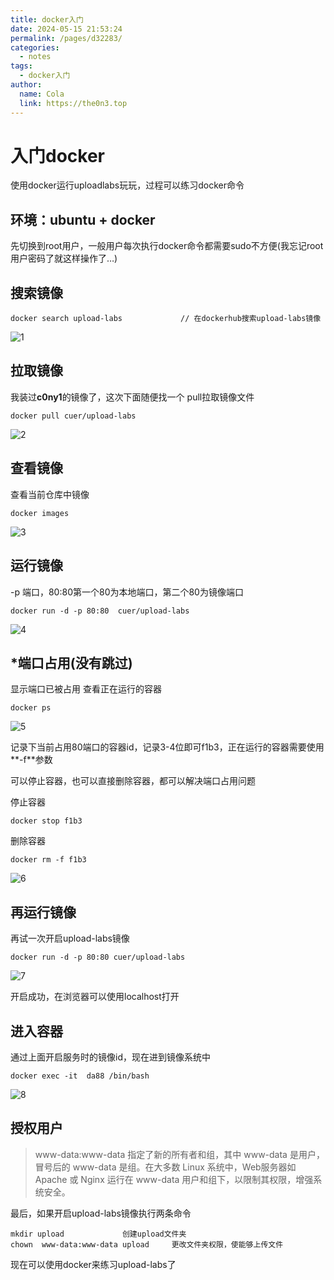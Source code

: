 ```yaml
---
title: docker入门
date: 2024-05-15 21:53:24
permalink: /pages/d32283/
categories:
  - notes
tags:
  - docker入门
author: 
  name: Cola
  link: https://the0n3.top
---
```


# 入门docker

使用docker运行uploadlabs玩玩，过程可以练习docker命令

## **环境：ubuntu + docker**

先切换到root用户，一般用户每次执行docker命令都需要sudo不方便(我忘记root用户密码了就这样操作了…)

## 搜索镜像

```docker
docker search upload-labs             // 在dockerhub搜索upload-labs镜像
```

![1](https://the0n3.top/medias/docker_1/1.png)

## 拉取镜像

我装过**c0ny1**的镜像了，这次下面随便找一个
pull拉取镜像文件

```docker
docker pull cuer/upload-labs
```

![2](https://the0n3.top/medias/docker_1/2.png)

## 查看镜像

查看当前仓库中镜像

```docker
docker images
```

![3](https://the0n3.top/medias/docker_1/3.png)

## 运行镜像

-p 端口，80:80第一个80为本地端口，第二个80为镜像端口

```docker
docker run -d -p 80:80  cuer/upload-labs
```

![4](https://the0n3.top/medias/docker_1/4.png)

## *端口占用(没有跳过)

显示端口已被占用
查看正在运行的容器

```docker
docker ps
```

![5](https://the0n3.top/medias/docker_1/5.png)

记录下当前占用80端口的容器id，记录3-4位即可f1b3，正在运行的容器需要使用**-f**参数

可以停止容器，也可以直接删除容器，都可以解决端口占用问题

停止容器

```docker
docker stop f1b3
```

删除容器

```docker
docker rm -f f1b3
```

![6](https://the0n3.top/medias/docker_1/6.png)

## 再运行镜像

再试一次开启upload-labs镜像

```docker
docker run -d -p 80:80 cuer/upload-labs
```

![7](https://the0n3.top/medias/docker_1/7.png)

开启成功，在浏览器可以使用localhost打开

## 进入容器

通过上面开启服务时的镜像id，现在进到镜像系统中

```docker
docker exec -it  da88 /bin/bash
```

![8](https://the0n3.top/medias/docker_1/8.png)

## 授权用户

> www-data:www-data 指定了新的所有者和组，其中 www-data 是用户，冒号后的 www-data 是组。在大多数 Linux 系统中，Web服务器如 Apache 或 Nginx 运行在 www-data 用户和组下，以限制其权限，增强系统安全。

最后，如果开启upload-labs镜像执行两条命令

```shell
mkdir upload             创建upload文件夹
chown  www-data:www-data upload     更改文件夹权限，使能够上传文件
```

现在可以使用docker来练习upload-labs了
